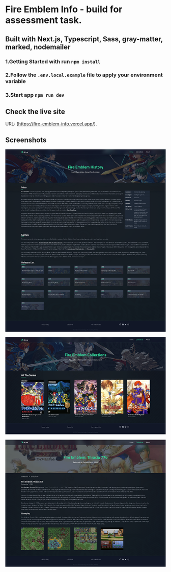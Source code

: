 # Fire Emblem Info - build for assessment task.

## Built with Next.js, Typescript, Sass, gray-matter, marked, nodemailer

### 1.Getting Started with run `npm install`

### 2.Follow the `.env.local.example` file to apply your environment variable

### 3.Start app `npm run dev`

## Check the live site

URL: (https://fire-emblem-info.vercel.app/).

## Screenshots

![fe-info-screenshot-1](https://github.com/Edgarwu1984/fire-emblem-info/blob/master/public/img/fe_info_screenshot_1.png?raw=true)

![fe-info-screenshot-1](https://github.com/Edgarwu1984/fire-emblem-info/blob/master/public/img/fe_info_screenshot_2.png?raw=true)

![fe-info-screenshot-1](https://github.com/Edgarwu1984/fire-emblem-info/blob/master/public/img/fe_info_screenshot_3.png?raw=true)
